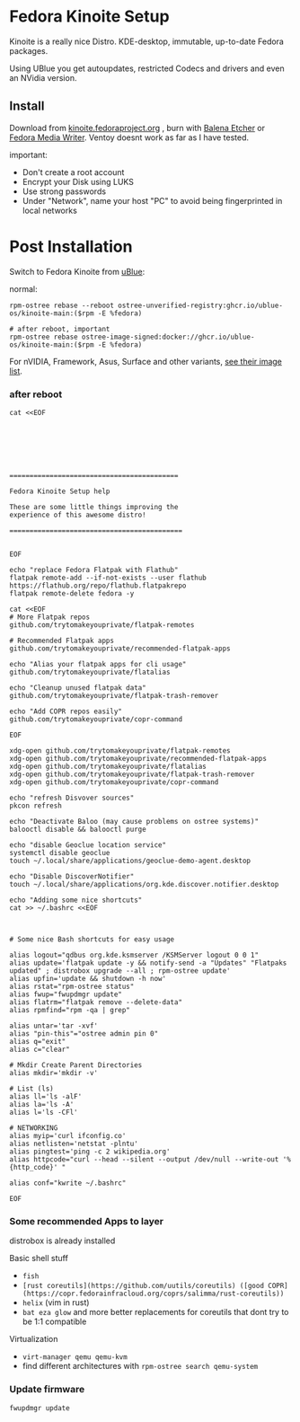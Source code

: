 # Fedora Kinoite Setup

Kinoite is a really nice Distro. KDE-desktop, immutable, up-to-date Fedora packages.

Using UBlue you get autoupdates, restricted Codecs and drivers and even an NVidia version.

## Install

Download from [kinoite.fedoraproject.org](kinoite.fedoraproject.org) , burn with [Balena Etcher](https://etcher.balena.io/#download-etcher) or [Fedora Media Writer](https://flathub.org/apps/org.fedoraproject.MediaWriter). Ventoy doesnt work as far as I have tested.

important:

- Don't create a root account
- Encrypt your Disk using LUKS
- Use strong passwords
- Under "Network", name your host "PC" to avoid being fingerprinted in local networks


# Post Installation

Switch to Fedora Kinoite from [uBlue](https://universal-blue.org): 

normal:
```
rpm-ostree rebase --reboot ostree-unverified-registry:ghcr.io/ublue-os/kinoite-main:($rpm -E %fedora)

# after reboot, important
rpm-ostree rebase ostree-image-signed:docker://ghcr.io/ublue-os/kinoite-main:($rpm -E %fedora)
```

For nVIDIA, Framework, Asus, Surface and other variants, [see their image list](https://github.com/orgs/ublue-os/packages).

### after reboot

```
cat <<EOF







==========================================

Fedora Kinoite Setup help

These are some little things improving the
experience of this awesome distro!

===========================================


EOF

echo "replace Fedora Flatpak with Flathub"
flatpak remote-add --if-not-exists --user flathub https://flathub.org/repo/flathub.flatpakrepo
flatpak remote-delete fedora -y

cat <<EOF
# More Flatpak repos
github.com/trytomakeyouprivate/flatpak-remotes

# Recommended Flatpak apps
github.com/trytomakeyouprivate/recommended-flatpak-apps

echo "Alias your flatpak apps for cli usage"
github.com/trytomakeyouprivate/flatalias

echo "Cleanup unused flatpak data"
github.com/trytomakeyouprivate/flatpak-trash-remover

echo "Add COPR repos easily"
github.com/trytomakeyouprivate/copr-command

EOF

xdg-open github.com/trytomakeyouprivate/flatpak-remotes
xdg-open github.com/trytomakeyouprivate/recommended-flatpak-apps
xdg-open github.com/trytomakeyouprivate/flatalias
xdg-open github.com/trytomakeyouprivate/flatpak-trash-remover
xdg-open github.com/trytomakeyouprivate/copr-command

echo "refresh Disvover sources"
pkcon refresh

echo "Deactivate Baloo (may cause problems on ostree systems)"
balooctl disable && balooctl purge

echo "disable Geoclue location service"
systemctl disable geoclue
touch ~/.local/share/applications/geoclue-demo-agent.desktop

echo "Disable DiscoverNotifier"
touch ~/.local/share/applications/org.kde.discover.notifier.desktop

echo "Adding some nice shortcuts"
cat >> ~/.bashrc <<EOF



# Some nice Bash shortcuts for easy usage

alias logout="qdbus org.kde.ksmserver /KSMServer logout 0 0 1"
alias update='flatpak update -y && notify-send -a "Updates" "Flatpaks updated" ; distrobox upgrade --all ; rpm-ostree update'
alias upfin='update && shutdown -h now'
alias rstat="rpm-ostree status"
alias fwup="fwupdmgr update"
alias flatrm="flatpak remove --delete-data"
alias rpmfind="rpm -qa | grep"

alias untar='tar -xvf'
alias "pin-this"="ostree admin pin 0"
alias q="exit"
alias c="clear"

# Mkdir Create Parent Directories
alias mkdir='mkdir -v'

# List (ls)
alias ll='ls -alF'
alias la='ls -A'
alias l='ls -CFl'

# NETWORKING
alias myip='curl ifconfig.co'
alias netlisten='netstat -plntu'
alias pingtest='ping -c 2 wikipedia.org'
alias httpcode="curl --head --silent --output /dev/null --write-out '%{http_code}' "

alias conf="kwrite ~/.bashrc"

EOF
```

### Some recommended Apps to layer

distrobox is already installed

Basic shell stuff
- `fish`
- `[rust coreutils](https://github.com/uutils/coreutils) ([good COPR](https://copr.fedorainfracloud.org/coprs/salimma/rust-coreutils))`
- `helix` (vim in rust)
- `bat eza glow` and more better replacements for coreutils that dont try to be 1:1 compatible

Virtualization
- `virt-manager qemu qemu-kvm`
- find different architectures with `rpm-ostree search qemu-system`

### Update firmware

```
fwupdmgr update
```
